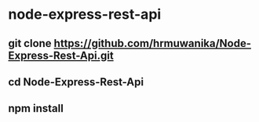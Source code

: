# node-express-rest-api

## git clone https://github.com/hrmuwanika/Node-Express-Rest-Api.git
## cd Node-Express-Rest-Api
## npm install
